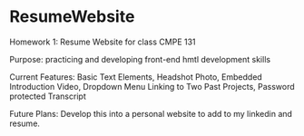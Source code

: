 # ResumeWebsite
Homework 1: Resume Website for class CMPE 131

Purpose: practicing and developing front-end hmtl development skills

Current Features: Basic Text Elements, Headshot Photo, Embedded Introduction Video, Dropdown Menu Linking to Two Past Projects, Password protected Transcript

Future Plans: Develop this into a personal website to add to my linkedin and resume. 
